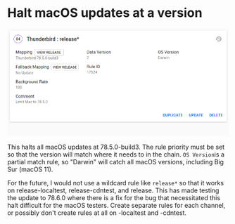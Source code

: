Halt macOS updates at a version
===========================

![qownnotes-media-nwTHZX](../media/qownnotes-media-nwTHZX-2602053112.png)


This halts all macOS updates at 78.5.0-build3. The rule priority must be set so that the version will match where it needs to in the chain. `OS Version`is a partial match rule, so "Darwin" will catch all macOS versions, including Big Sur (macOS 11).

For the future, I would not use a wildcard rule like `release*` so that it works on release-localtest, release-cdntest, and release. This has made testing the update to 78.6.0 where there is a fix for the bug that necessitated this halt difficult for the macOS testers. Create separate rules for each channel, or possibly don't create rules at all on -localtest and -cdntest.